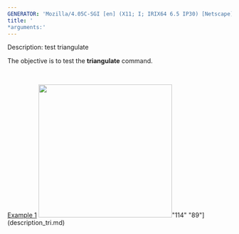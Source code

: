 ```yaml
---
GENERATOR: 'Mozilla/4.05C-SGI [en] (X11; I; IRIX64 6.5 IP30) [Netscape]'
title: '
*arguments:'
---
```


 Description: test triangulate

   The objective is to test the **triangulate** command.

    

   [Example 1](description_tri.md)
   <img height="300" width="300" src="https://lanl.github.io/LaGriT/assets/images/triang2_tn.gif">"114"
   "89"](description_tri.md)
